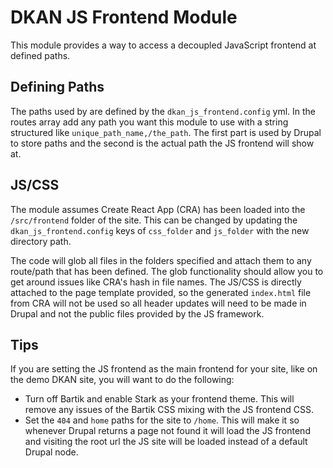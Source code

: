 # DKAN JS Frontend Module

This module provides a way to access a decoupled JavaScript frontend at defined paths. 

## Defining Paths
The paths used by are defined by the `dkan_js_frontend.config` yml. In the routes array add any path you want this module to use with a string structured like `unique_path_name,/the_path`. The first part is used by Drupal to store paths and the second is the actual path the JS frontend will show at.

## JS/CSS
The module assumes Create React App (CRA) has been loaded into the `/src/frontend` folder of the site. This can be changed by updating the `dkan_js_frontend.config` keys of `css_folder` and `js_folder` with the new directory path. 

The code will glob all files in the folders specified and attach them to any route/path that has been defined. The glob functionality should allow you to get around issues like CRA's hash in file names. The JS/CSS is directly attached to the page template provided, so the generated `index.html` file from CRA will not be used so all header updates will need to be made in Drupal and not the public files provided by the JS framework.

## Tips
If you are setting the JS frontend as the main frontend for your site, like on the demo DKAN site, you will want to do the following:

* Turn off Bartik and enable Stark as your frontend theme. This will remove any issues of the Bartik CSS mixing with the JS frontend CSS. 
* Set the `404` and `home` paths for the site to `/home`. This will make it so whenever Drupal returns a page not found it will load the JS frontend and visiting the root url the JS site will be loaded instead of a default Drupal node.